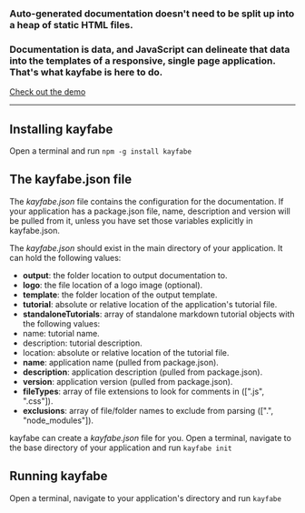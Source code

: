 ### Auto-generated documentation doesn't need to be split up into a heap of static HTML files.

### Documentation is data, and JavaScript can delineate that data into the templates of a responsive, single page application. That's what kayfabe is here to do.

[Check out the demo](http://blakecallens.github.io/kayfabe)

---

## Installing kayfabe

Open a terminal and run  ```npm -g install kayfabe```

## The kayfabe.json file

The *kayfabe.json* file contains the configuration for the documentation. If your application has a package.json file, name, description and version will be pulled from it, unless you have set those variables explicitly in kayfabe.json.

The *kayfabe.json* should exist in the main directory of your application. It can hold the following values:

* **output**: the folder location to output documentation to.
* **logo**: the file location of a logo image (optional).
* **template**: the folder location of the output template.
* **tutorial**: absolute or relative location of the application's tutorial file.
* **standaloneTutorials**: array of standalone markdown tutorial objects with the following values:
 * name: tutorial name.
 * description: tutorial description.
 * location: absolute or relative location of the tutorial file.
* **name**: application name (pulled from package.json).
* **description**: application description (pulled from package.json).
* **version**: application version (pulled from package.json).
* **fileTypes**: array of file extensions to look for comments in ([".js", ".css"]).
* **exclusions**: array of file/folder names to exclude from parsing ([".", "node_modules"]).

kayfabe can create a *kayfabe.json* file for you. Open a terminal, navigate to the base directory of your application and run ```kayfabe init```

## Running kayfabe

Open a terminal, navigate to your application's directory and run ```kayfabe```
